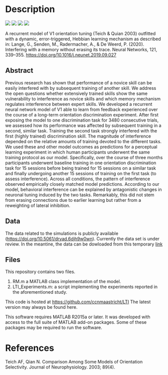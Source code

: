 # Description

![](https://img.shields.io/github/issues/ccnmaastricht/LTI)
![](https://img.shields.io/github/forks/ccnmaastricht/LTI)
![](https://img.shields.io/github/stars/ccnmaastricht/LTI)
![](https://img.shields.io/github/license/ccnmaastricht/LTI)

A recurrent model of V1 orientation tuning (Teich & Quian 2003) outfitted with a dynamic,
error-triggered, Hebbian learning mechanism as described in:
Lange, G., Senden, M., Radermacher, A., & De Weerd, P. (2020). Interfering with a memory without erasing its trace. Neural Networks, 121, 339–355. https://doi.org/10.1016/j.neunet.2019.09.027

## Abstract
Previous research has shown that performance of a novice skill can be easily interfered with by subsequent training of another skill. We address the open questions whether extensively trained skills show the same vulnerability to interference as novice skills and which memory mechanism regulates interference between expert skills. We developed a recurrent neural network model of V1 able to learn from feedback experienced over the course of a long-term orientation discrimination experiment. After first exposing the model to one discrimination task for 3480 consecutive trials, we assessed how its performance was affected by subsequent training in a second, similar task. Training the second task strongly interfered with the first (highly trained) discrimination skill. The magnitude of interference depended on the relative amounts of training devoted to the different tasks. We used these and other model outcomes as predictions for a perceptual learning experiment in which human participants underwent the same training protocol as our model. Specifically, over the course of three months participants underwent baseline training in one orientation discrimination task for 15 sessions before being trained for 15 sessions on a similar task and finally undergoing another 15 sessions of training on the first task (to assess interference). Across all conditions, the pattern of interference observed empirically closely matched model predictions. According to our model, behavioral interference can be explained by antagonistic changes in neuronal tuning induced by the two tasks. Remarkably, this did not stem from erasing connections due to earlier learning but rather from a reweighting of lateral inhibition.

## Data
The data related to the simulations is publicly available (https://doi.org/10.5061/dryad.6djh9w0wn).
Currently the data set is under review. In the meantine, the data can be dowloaded
from this temporary [link](https://datadryad.org/stash/share/RzgfKSZHyh_xaLqa6aEOVDHidDDyEpFgGi79_GlD1uU)

## Files
This repository contains two files.
1. RM.m a MATLAB class implementation of the model.
2. LTI_Experiments.m: a script implementing the experiments reported in the aforementioned study.

This code is hosted at https://github.com/ccnmaastricht/LTI
The latest version may always be found here.

This software requires MATLAB R2015a or later. It was developed with access to the full suite of MATLAB add-on packages.
Some of these packages may be required to run the software.

# References
Teich AF, Qian N. Comparison Among Some Models of Orientation Selectivity. Journal of Neurophysiology. 2003; 89(4).
